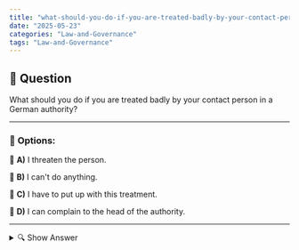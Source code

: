 ```yaml
---
title: "what-should-you-do-if-you-are-treated-badly-by-your-contact-person-in-a-german-authority"
date: "2025-05-23"
categories: "Law-and-Governance"
tags: "Law-and-Governance"
---
```


## 📌 **Question**

What should you do if you are treated badly by your contact person in a German authority?



---

### 📝 **Options:**

🔘 **A)** I threaten the person.

🔘 **B)** I can't do anything.

🔘 **C)** I have to put up with this treatment.

🔘 **D)** I can complain to the head of the authority.

---

<details>
  <summary>🔍 Show Answer</summary>

  <p>
💡  <b>Correct Answer:</b>  d
  </p>
  <p>
    📖<b>Explanation:</b>
    
  </p>
</details>

